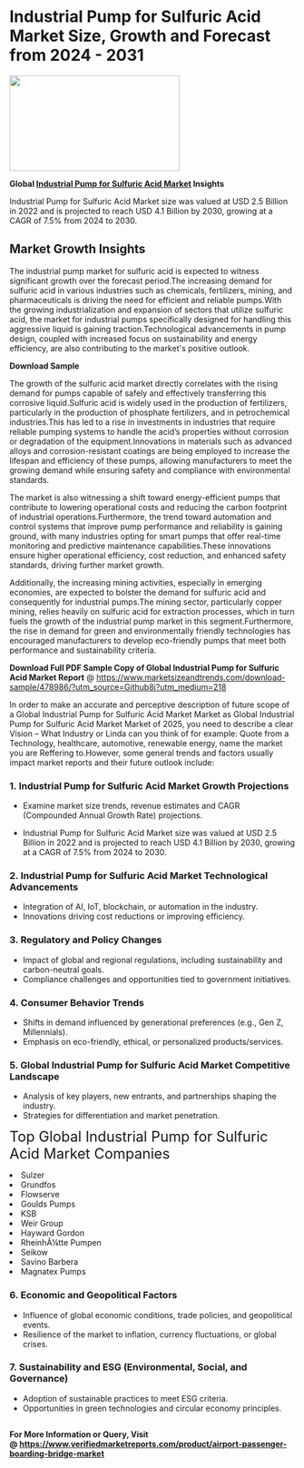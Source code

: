 <H1>Industrial Pump for Sulfuric Acid Market Size, Growth and Forecast from 2024 - 2031</H1><img class="aligncenter size-medium wp-image-584254" src="https://thirdeyenews.in/wp-content/uploads/2024/09/Global-Market-Research-300x168.jpeg" alt="" width="300" height="168" /><p><strong>Global&nbsp;<a href="https://www.marketsizeandtrends.com/download-sample/478986/?utm_source=Github8j?utm_medium=218">Industrial Pump for Sulfuric Acid Market</a> Insights</strong></p><p>Industrial Pump for Sulfuric Acid Market size was valued at USD 2.5 Billion in 2022 and is projected to reach USD 4.1 Billion by 2030, growing at a CAGR of 7.5% from 2024 to 2030.</p><p><h2>Market Growth Insights</h2> <p>The industrial pump market for sulfuric acid is expected to witness significant growth over the forecast period.The increasing demand for sulfuric acid in various industries such as chemicals, fertilizers, mining, and pharmaceuticals is driving the need for efficient and reliable pumps.With the growing industrialization and expansion of sectors that utilize sulfuric acid, the market for industrial pumps specifically designed for handling this aggressive liquid is gaining traction.Technological advancements in pump design, coupled with increased focus on sustainability and energy efficiency, are also contributing to the market's positive outlook.</p> <p><strong>Download Sample</strong></p> <p>The growth of the sulfuric acid market directly correlates with the rising demand for pumps capable of safely and effectively transferring this corrosive liquid.Sulfuric acid is widely used in the production of fertilizers, particularly in the production of phosphate fertilizers, and in petrochemical industries.This has led to a rise in investments in industries that require reliable pumping systems to handle the acid’s properties without corrosion or degradation of the equipment.Innovations in materials such as advanced alloys and corrosion-resistant coatings are being employed to increase the lifespan and efficiency of these pumps, allowing manufacturers to meet the growing demand while ensuring safety and compliance with environmental standards.</p> <p>The market is also witnessing a shift toward energy-efficient pumps that contribute to lowering operational costs and reducing the carbon footprint of industrial operations.Furthermore, the trend toward automation and control systems that improve pump performance and reliability is gaining ground, with many industries opting for smart pumps that offer real-time monitoring and predictive maintenance capabilities.These innovations ensure higher operational efficiency, cost reduction, and enhanced safety standards, driving further market growth.</p> <p>Additionally, the increasing mining activities, especially in emerging economies, are expected to bolster the demand for sulfuric acid and consequently for industrial pumps.The mining sector, particularly copper mining, relies heavily on sulfuric acid for extraction processes, which in turn fuels the growth of the industrial pump market in this segment.Furthermore, the rise in demand for green and environmentally friendly technologies has encouraged manufacturers to develop eco-friendly pumps that meet both performance and sustainability criteria.</p> <p><span class=""><strong>Download Full PDF Sample Copy of Global Industrial Pump for Sulfuric Acid Market Report</strong> @ <a href="https://www.marketsizeandtrends.com/download-sample/478986/?utm_source=Github8j?utm_medium=218" target="_blank">https://www.marketsizeandtrends.com/download-sample/478986/?utm_source=Github8j?utm_medium=218</a></span></p><p>In order to make an accurate and perceptive description of future scope of a Global&nbsp;Industrial Pump for Sulfuric Acid Market Market as Global&nbsp;Industrial Pump for Sulfuric Acid Market Market of 2025, you need to describe a clear Vision &ndash; What Industry or Linda can you think of for example: Quote from a Technology, healthcare, automotive, renewable energy, name the market you are Reffering to.However, some general trends and factors usually impact market reports and their future outlook include:</p><h3>1.&nbsp;<strong>Industrial Pump for Sulfuric Acid Market Growth Projections</strong></h3><ul><li>Examine market size trends, revenue estimates and CAGR (Compounded Annual Growth Rate) projections.</li><li><p>Industrial Pump for Sulfuric Acid Market size was valued at USD 2.5 Billion in 2022 and is projected to reach USD 4.1 Billion by 2030, growing at a CAGR of 7.5% from 2024 to 2030.</p></li></ul><h3>2.&nbsp;<strong>Industrial Pump for Sulfuric Acid Market Technological Advancements</strong></h3><ul><li>Integration of AI, IoT, blockchain, or automation in the industry.</li><li>Innovations driving cost reductions or improving efficiency.</li></ul><h3>3.&nbsp;<strong>Regulatory and Policy Changes</strong></h3><ul><li>Impact of global and regional regulations, including sustainability and carbon-neutral goals.</li><li>Compliance challenges and opportunities tied to government initiatives.</li></ul><h3>4.&nbsp;<strong>Consumer Behavior Trends</strong></h3><ul><li>Shifts in demand influenced by generational preferences (e.g., Gen Z, Millennials).</li><li>Emphasis on eco-friendly, ethical, or personalized products/services.</li></ul><h3>5.&nbsp;<strong>Global Industrial Pump for Sulfuric Acid Market Competitive Landscape</strong></h3><ul><li>Analysis of key players, new entrants, and partnerships shaping the industry.</li><li>Strategies for differentiation and market penetration.</li></ul><p data-pm-slice="1 1 []"><span style="color: inherit; font-family: inherit; font-size: 25px;">Top Global Industrial Pump for Sulfuric Acid Market Companies</span></p><div class="" data-test-id=""><p><li>Sulzer</li><li> Grundfos</li><li> Flowserve</li><li> Goulds Pumps</li><li> KSB</li><li> Weir Group</li><li> Hayward Gordon</li><li> RheinhÃ¼tte Pumpen</li><li> Seikow</li><li> Savino Barbera</li><li> Magnatex Pumps</li></p></div><h3>6.&nbsp;<strong>Economic and Geopolitical Factors</strong></h3><ul><li>Influence of global economic conditions, trade policies, and geopolitical events.</li><li>Resilience of the market to inflation, currency fluctuations, or global crises.</li></ul><h3>7.&nbsp;<strong>Sustainability and ESG (Environmental, Social, and Governance)</strong></h3><ul><li>Adoption of sustainable practices to meet ESG criteria.</li><li>Opportunities in green technologies and circular economy principles.</li></ul><h2><strong style="font-size: 14px;">For More Information or Query, Visit @&nbsp;</strong><a style="background-color: #ffffff; font-size: 14px;" href="https://www.marketsizeandtrends.com/report/industrial-pump-for-sulfuric-acid-market/" target="_blank">https://www.verifiedmarketreports.com/product/airport-passenger-boarding-bridge-market</a></h2>